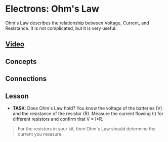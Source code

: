 # Electrons: Ohm's Law
Ohm's Law describes the relationship between Voltage, Current, and Resistance. It is not complicated, but it is very useful.

## [Video](https://vimeo.com/1000768334)

## Concepts

## Connections

## Lesson

- **TASK**: Does Ohm's Law hold? You know the voltage of the batteries (V) and the resistance of the resistor (R). Measure the current flowing (I) for different resistors and confirm that V = I*R.
> For the resistors in your kit, then Ohm's Law should determine the current you measure.

